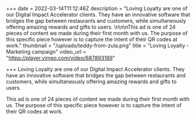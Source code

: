 +++
date = 2022-03-14T11:12:46Z
description = "Loving Loyalty are one of our Digital Impact Accelerator clients. They have an innovative software that bridges the gap between restaurants and customers, while simultaneously offering amazing rewards and gifts to users. \n\n\nThis ad is one of 24 pieces of content we made during their first month with us. The purpose of this specific piece however is to capture the intent of their QR codes at work."
thumbnail = "/uploads/teddy-from-zula.png"
title = "Loving Loyalty - Marketing campaign"
video_url = "https://player.vimeo.com/video/687893189"

+++
Loving Loyalty are one of our Digital Impact Accelerator clients. They have an innovative software that bridges the gap between restaurants and customers, while simultaneously offering amazing rewards and gifts to users.

This ad is one of 24 pieces of content we made during their first month with us. The purpose of this specific piece however is to capture the intent of their QR codes at work.